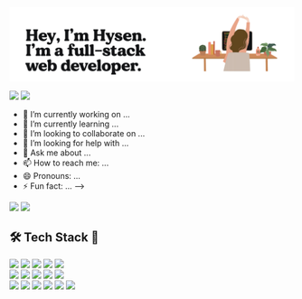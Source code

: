![Header](https://github.com/hsisco/hsisco/blob/working/assets/readme_header.png)
<div style="align:center">
    <img src="https://img.shields.io/badge/hysensisco%20-%23E4405F.svg?&style=for-the-badge&logo=Instagram&logoColor=white"/>
    <a href="https://www.linkedin.com/in/hysensisco/">
        <img src="https://img.shields.io/badge/hysensisco%20-%230077B5.svg?&style=for-the-badge&logo=linkedin&logoColor=white"/>
    </a>
</div>


- 🔭 I’m currently working on ...
- 🔰 I’m currently learning ...
- 👯 I’m looking to collaborate on ...
- 🤔 I’m looking for help with ...
- 💬 Ask me about ...
- 📫 How to reach me: ...
- 😄 Pronouns: ...
- ⚡ Fun fact: ...
-->

<div style="align:center;display:inline">
  <img width="50%" src="https://github-readme-stats-eight-theta.vercel.app/api?username=hsisco&show_icons=true&include_all_commits=true&count_private=true "/>
  <img width="48%" src="https://github-readme-stats-eight-theta.vercel.app/api/top-langs/?username=hsisco&layout=compact&langs_count=8 "/>
</div>

<div>
    <div style="align:center">
        <h2>🛠 Tech Stack 🎨</h2>
        <img src="https://img.shields.io/badge/javascript%20-%23323330.svg?&style=for-the-badge&logo=javascript&logoColor=%23F7DF1E"/>
        <img src="https://img.shields.io/badge/python%20-%2314354C.svg?&style=for-the-badge&logo=python&logoColor=white"/>
        <img src="https://img.shields.io/badge/html5%20-%23E34F26.svg?&style=for-the-badge&logo=html5&logoColor=white"/>
        <img src="https://img.shields.io/badge/css3%20-%231572B6.svg?&style=for-the-badge&logo=css3&logoColor=white"/>
        <img src="https://img.shields.io/badge/node.js%20-%2343853D.svg?&style=for-the-badge&logo=node.js&logoColor=white"/>
    </div>
    <div style="align:center">
        <img src="https://img.shields.io/badge/react%20-%2320232a.svg?&style=for-the-badge&logo=react&logoColor=%2361DAFB"/>
        <img src="https://img.shields.io/badge/redux%20-%23593d88.svg?&style=for-the-badge&logo=redux&logoColor=white"/>
        <img src="https://img.shields.io/badge/express.js%20-%23404d59.svg?&style=for-the-badge"/>
        <img src ="https://img.shields.io/badge/sqlite-%2307405e.svg?&style=for-the-badge&logo=sqlite&logoColor=white"/>
        <img src="https://img.shields.io/badge/mysql-%2300f.svg?&style=for-the-badge&logo=mysql&logoColor=white"/>
    </div>
    <div style="align:center">
        <img src="https://img.shields.io/badge/material%20ui%20-%230081CB.svg?&style=for-the-badge&logo=material-ui&logoColor=white"/>
        <img src="https://img.shields.io/badge/bootstrap%20-%23563D7C.svg?&style=for-the-badge&logo=bootstrap&logoColor=white"/>
        <img src="https://img.shields.io/badge/SASS%20-hotpink.svg?&style=for-the-badge&logo=SASS&logoColor=white"/>
        <img src="https://img.shields.io/badge/adobe%20xd%20-%23FF26BE.svg?&style=for-the-badge&logo=adobe%20xd&logoColor=white"/>
        <img src="https://img.shields.io/badge/github%20-%23121011.svg?&style=for-the-badge&logo=github&logoColor=white"/>
        <img src="https://img.shields.io/badge/git%20-%23F05033.svg?&style=for-the-badge&logo=git&logoColor=white"/>
    </div>
</div>